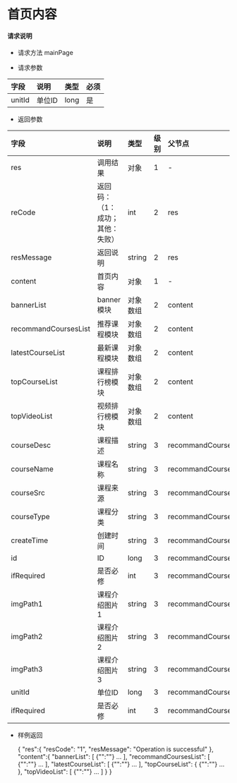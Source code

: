 # 首页内容

#### **请求说明**

* 请求方法 mainPage

* 请求参数

| 字段 | 说明 | 类型 | 必须 |
| :--- | :--- | :--- | :--- |
| unitId| 单位ID | long | 是 |

* 返回参数

| 字段 | 说明 | 类型 | 级别 | 父节点 |
| :--- | :--- | :--- | :--- | :--- |
| res | 调用结果 | 对象 | 1 | - |
| reCode | 返回码：（1：成功；其他：失败） | int | 2 | res |
| resMessage| 返回说明 | string | 2 | res |
| content| 首页内容 | 对象 | 1 | - |
| bannerList | banner模块 | 对象数组 | 2 | content |
| recommandCoursesList| 推荐课程模块 | 对象数组 | 2 | content |
| latestCourseList | 最新课程模块 | 对象数组 | 2 | content |
| topCourseList| 课程排行榜模块 | 对象数组 | 2 | content |
| topVideoList | 视频排行榜模块 | 对象数组 | 2 | content |
| courseDesc| 课程描述 | string | 3 | recommandCoursesList |
| courseName| 课程名称 | string | 3 | recommandCoursesList|
| courseSrc| 课程来源 | string | 3 | recommandCoursesList|
| courseType| 课程分类 | string | 3 | recommandCoursesList|
| createTime| 创建时间 | string | 3 | recommandCoursesList|
| id| ID | long | 3 | recommandCoursesList|
| ifRequired | 是否必修 | int | 3 | recommandCoursesList|
| imgPath1| 课程介绍图片1 | string | 3 | recommandCoursesList|
| imgPath2| 课程介绍图片2 | string | 3 | recommandCoursesList|
| imgPath3| 课程介绍图片3 | string | 3 | recommandCoursesList|
| unitId| 单位ID | long | 3 | recommandCoursesList|
| ifRequired | 是否必修 | int | 3 | recommandCoursesList|

* 样例返回
  
  {
    "res":{
            "resCode": "1", 
            "resMessage": "Operation is successful"
        },
    "content":{
       "bannerList":
       [
           {"":""}
           ...
       ],
       "recommandCoursesList":
       [
           {"":""}
           ...
       ],
       "latestCourseList":
       [
           {"":""}
           ...
       ],
       "topCourseList":
       {
           {"":""}
           ...
       },
       "topVideoList":
[
   {"":""}
   ...
]
    } 
}

